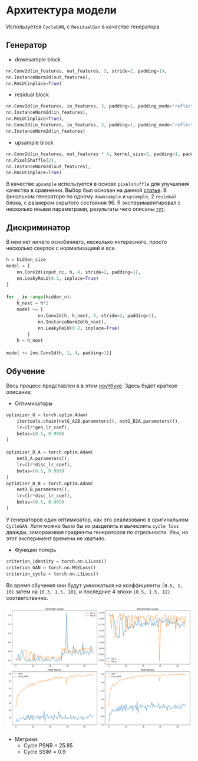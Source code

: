 # Архитектура модели 
Используется `CycleGAN`, с `ResidualGan` в качестве генератора


## Генератор
- downsample block
```python
nn.Conv2d(in_features, out_features, 3, stride=2, padding=1),
nn.InstanceNorm2d(out_features),
nn.ReLU(inplace=True)
```
- residual block
```python
nn.Conv2d(in_features, in_features, 3, padding=1, padding_mode='reflect'),
nn.InstanceNorm2d(in_features),
nn.ReLU(inplace=True),
nn.Conv2d(in_features, in_features, 3, padding=1, padding_mode='reflect'),
nn.InstanceNorm2d(in_features)
``` 
- upsample block  
```python
nn.Conv2d(in_features, out_features * 4, kernel_size=3, padding=1, padding_mode='reflect'),
nn.PixelShuffle(2),
nn.InstanceNorm2d(out_features),
nn.ReLU(inplace=True)
```

В качестве `upsample` используется в основе `pixelshuffle` для улучшения качества в сравнении. Выбор был основан на данной [статье](https://arxiv.org/pdf/1609.05158).
В финальном генераторе по одному `downsample` и `upsample`, 2 `residual` блока, с размером скрытого состояния 96. Я эксперимаентировал с несколько иными параметрами, результаты чего описаны [тут](EXPERIMENTS.md).

## Дискриминатор
В нем нет ничего оснобеннего, несколько интересного, просто несколько сверток с нормализацией и все.
```python
h = hidden_size
model = [   
    nn.Conv2d(input_nc, h, 4, stride=2, padding=1),
    nn.LeakyReLU(0.2, inplace=True) 
]

for _ in range(hidden_n):
    h_next = h*2
    model += [
            nn.Conv2d(h, h_next, 4, stride=2, padding=1),
            nn.InstanceNorm2d(h_next),
            nn.LeakyReLU(0.2, inplace=True)
        ]
    h = h_next

model += [nn.Conv2d(h, 1, 4, padding=1)]
```

## Обучение 
Весь процесс представлен в в этом [ноутбуке](../train/notebooks/train_CycleGAN.ipynb). Здесь будет краткое описание:
- Оптимизаторы
```python
optimizer_G = torch.optim.Adam(
    itertools.chain(netG_A2B.parameters(), netG_B2A.parameters()),
    lr=(lr*gen_lr_coef), 
    betas=(0.5, 0.999)
)

optimizer_D_A = torch.optim.Adam(
    netD_A.parameters(), 
    lr=(lr*disc_lr_coef), 
    betas=(0.5, 0.999)
)
optimizer_D_B = torch.optim.Adam(
    netD_B.parameters(), 
    lr=(lr*disc_lr_coef), 
    betas=(0.5, 0.999)
)
```
У генераторов один оптимизатор, как это реализовано в оригинальном `CycleGAN`. Хотя можно было бы их разделить и вычислять `cycle loss` дважды, замораживая градиенты генераторов по отдельности. Увы, на этот эксперимент времени не хватило.
- Функции потерь
```python
criterion_identity = torch.nn.L1Loss()
criterion_GAN = torch.nn.MSELoss()
criterion_cycle = torch.nn.L1Loss()
```
Во время обучения они будут умножаться на коэффициенты `[0.5, 1, 10]` затем на `[0.3, 1.5, 10]`, и последние 4 эпохи `[0.5, 1.5, 12]` соответственно.

![](imgs/model2_metrics.png)

- Метрики:
  - Cycle PSNR = 25.85
  - Cycle SSIM = 0.9

  